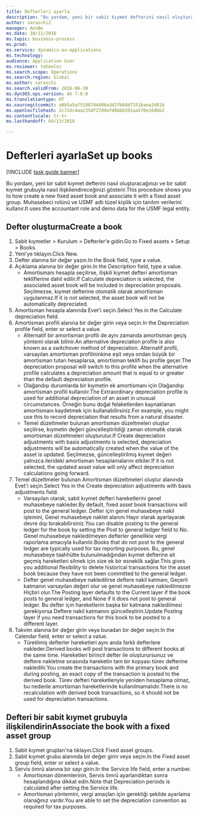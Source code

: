 ```yaml
--- 
title: Defterleri ayarla
description: "Bu yordam, yeni bir sabit kıymet defterini nasıl oluşturacağınızı ve bir sabit kıymet grubuyla nasıl ilişkilendireceğinizi gösterir."
author: saraschi2
manager: AnnBe
ms.date: 10/11/2016
ms.topic: business-process
ms.prod: 
ms.service: dynamics-ax-applications
ms.technology: 
audience: Application User
ms.reviewer: twheeloc
ms.search.scope: Operations
ms.search.region: Global
ms.author: saraschi
ms.search.validFrom: 2016-06-30
ms.dyn365.ops.version: AX 7.0.0
ms.translationtype: HT
ms.sourcegitcommit: a8b5a5af5108744406a3d2fb84d7151baea2481b
ms.openlocfilehash: 2c72dc4aa235df27d9afd0bbb591aa570e160bb2
ms.contentlocale: tr-tr
ms.lasthandoff: 04/13/2018

---
```

# <a name="set-up-books"></a><span data-ttu-id="6777e-103">Defterleri ayarla</span><span class="sxs-lookup"><span data-stu-id="6777e-103">Set up books</span></span>

[!INCLUDE [task guide banner](../../includes/task-guide-banner.md)]

<span data-ttu-id="6777e-104">Bu yordam, yeni bir sabit kıymet defterini nasıl oluşturacağınızı ve bir sabit kıymet grubuyla nasıl ilişkilendireceğinizi gösterir.</span><span class="sxs-lookup"><span data-stu-id="6777e-104">This procedure shows you to how create a new fixed asset book and associate it with a fixed asset group.</span></span> <span data-ttu-id="6777e-105">Muhasebeci rolünü ve USMF adlı tüzel kişilik için tanıtım verilerini kullanır.</span><span class="sxs-lookup"><span data-stu-id="6777e-105">It uses the accountant role and demo data for the USMF legal entity.</span></span>


## <a name="create-a-book"></a><span data-ttu-id="6777e-106">Defter oluşturma</span><span class="sxs-lookup"><span data-stu-id="6777e-106">Create a book</span></span>
1. <span data-ttu-id="6777e-107">Sabit kıymetler > Kurulum > Defterler'e gidin.</span><span class="sxs-lookup"><span data-stu-id="6777e-107">Go to Fixed assets > Setup > Books.</span></span>
2. <span data-ttu-id="6777e-108">Yeni'ye tıklayın.</span><span class="sxs-lookup"><span data-stu-id="6777e-108">Click New.</span></span>
3. <span data-ttu-id="6777e-109">Defter alanına bir değer yazın.</span><span class="sxs-lookup"><span data-stu-id="6777e-109">In the Book field, type a value.</span></span>
4. <span data-ttu-id="6777e-110">Açıklama alanına bir değer girin.</span><span class="sxs-lookup"><span data-stu-id="6777e-110">In the Description field, type a value.</span></span>
    * <span data-ttu-id="6777e-111">Amortismanı hesapla seçilirse, ilişkili kıymet defteri amortisman tekliflerine dahil edilir.</span><span class="sxs-lookup"><span data-stu-id="6777e-111">If Calculate depreciation is selected, the associated asset book will be included in depreciation proposals.</span></span> <span data-ttu-id="6777e-112">Seçilmezse, kıymet defterine otomatik olarak amortisman uygulanmaz.</span><span class="sxs-lookup"><span data-stu-id="6777e-112">If it is not selected, the asset book will not be automatically depreciated.</span></span>  
5. <span data-ttu-id="6777e-113">Amortisman hesapla alanında Evet'i seçin.</span><span class="sxs-lookup"><span data-stu-id="6777e-113">Select Yes in the Calculate depreciation field.</span></span>
6. <span data-ttu-id="6777e-114">Amortisman profili alanına bir değer girin veya seçin.</span><span class="sxs-lookup"><span data-stu-id="6777e-114">In the Depreciation profile field, enter or select a value.</span></span>
    * <span data-ttu-id="6777e-115">Alternatif bir amortisman profili de aynı zamanda amortisman geçiş yöntemi olarak bilinir.</span><span class="sxs-lookup"><span data-stu-id="6777e-115">An alternative depreciation profile is also known as a switchover method of depreciation.</span></span> <span data-ttu-id="6777e-116">Alternatif profil, varsayılan amortisman profilininkine eşit veya ondan büyük bir amortisman tutarı hesaplarsa, amortisman teklifi bu profile geçer.</span><span class="sxs-lookup"><span data-stu-id="6777e-116">The depreciation proposal will switch to this profile when the alternative profile calculates a depreciation amount that is equal to or greater than the default depreciation profile.</span></span>  
    * <span data-ttu-id="6777e-117">Olağandışı durumlarda bir kıymetin ek amortismanı için Olağandışı amortisman profili kullanılır.</span><span class="sxs-lookup"><span data-stu-id="6777e-117">The Extraordinary depreciation profile is used for additional depreciation of an asset in unusual circumstances.</span></span> <span data-ttu-id="6777e-118">Örneğin bunu doğal felaketlerden kaynaklanan amortismanı kaydetmek için kullanabilirsiniz.</span><span class="sxs-lookup"><span data-stu-id="6777e-118">For example, you might use this to record depreciation that results from a natural disaster.</span></span>  
    * <span data-ttu-id="6777e-119">Temel düzeltmeler bulunan amortisman düzeltmeleri oluştur seçilirse, kıymetin değeri güncelleştirildiği zaman otomatik olarak amortisman düzeltmeleri oluşturulur.</span><span class="sxs-lookup"><span data-stu-id="6777e-119">If Create depreciation adjustments with basis adjustments is selected, depreciation adjustments will be automatically created when the value of the asset is updated.</span></span> <span data-ttu-id="6777e-120">Seçilmezse, güncelleştirilmiş kıymet değeri yalnızca ilerideki amortisman hesaplamalarını etkiler.</span><span class="sxs-lookup"><span data-stu-id="6777e-120">If it is not selected, the updated asset value will only affect depreciation calculations going forward.</span></span>  
7. <span data-ttu-id="6777e-121">Temel düzeltmeler bulunan Amortisman düzeltmeleri oluştur alanında Evet'i seçin.</span><span class="sxs-lookup"><span data-stu-id="6777e-121">Select Yes in the Create depreciation adjustments with basis adjustments field.</span></span>
    * <span data-ttu-id="6777e-122">Varsayılan olarak, sabit kıymet defteri hareketlerini genel muhasebeye nakleder.</span><span class="sxs-lookup"><span data-stu-id="6777e-122">By default, fixed asset book transactions will post to the general ledger.</span></span> <span data-ttu-id="6777e-123">Defter için genel muhasebeye nakil işlemini, Genel muhasebeye naklet alanını Hayır olarak ayarlayarak devre dışı bırakabilirsiniz.</span><span class="sxs-lookup"><span data-stu-id="6777e-123">You can disable posting to the general ledger for the book by setting the Post to general ledger field to No.</span></span> <span data-ttu-id="6777e-124">Genel muhasebeye nakledilmeyen defterler genellikle vergi raporlama amacıyla kullanılır.</span><span class="sxs-lookup"><span data-stu-id="6777e-124">Books that do not post to the general ledger are typically used for tax reporting purposes.</span></span> <span data-ttu-id="6777e-125">Bu, genel muhasebeye taahhütte bulunulmadığından kıymet defterine ait geçmiş hareketleri silmek için size ek bir esneklik sağlar.</span><span class="sxs-lookup"><span data-stu-id="6777e-125">This gives you additional flexibility to delete historical transactions for the asset book because they have not been committed to the general ledger.</span></span>  
    * <span data-ttu-id="6777e-126">Defter genel muhasebeye nakledilirse deftere nakil katmanı, Geçerli katmanın varsayılan değeri olur ve genel muhasebeye nakledilmezse Hiçbiri olur.</span><span class="sxs-lookup"><span data-stu-id="6777e-126">The Posting layer defaults to the Current layer if the book posts to general ledger, and None if it does not post to general ledger.</span></span> <span data-ttu-id="6777e-127">Bu defter için hareketlerin başka bir katmana nakledilmesi gerekiyorsa Deftere nakil katmanını güncelleştirin.</span><span class="sxs-lookup"><span data-stu-id="6777e-127">Update Posting layer if you need transactions for this book to be posted to a different layer.</span></span>  
8. <span data-ttu-id="6777e-128">Takvim alanına bir değer girin veya buradan bir değer seçin.</span><span class="sxs-lookup"><span data-stu-id="6777e-128">In the Calendar field, enter or select a value.</span></span>
    * <span data-ttu-id="6777e-129">Türetilmiş defterler hareketleri aynı anda farklı defterlere nakleder.</span><span class="sxs-lookup"><span data-stu-id="6777e-129">Derived books will post transactions to different books at the same time.</span></span> <span data-ttu-id="6777e-130">Hareketleri birincil defter ile oluşturursunuz ve deftere nakletme sırasında hareketin tam bir kopyası türev defterine nakledilir.</span><span class="sxs-lookup"><span data-stu-id="6777e-130">You create the transactions with the primary book and during posting, an exact copy of the transaction is posted to the derived book.</span></span> <span data-ttu-id="6777e-131">Türev defteri hareketleriyle yeniden hesaplama olmaz, bu nedenle amortisman hareketlerinde kullanılmamalıdır.</span><span class="sxs-lookup"><span data-stu-id="6777e-131">There is no recalculation with derived book transactions, so it should not be used for depreciation transactions.</span></span>  

## <a name="associate-the-book-with-a-fixed-asset-group"></a><span data-ttu-id="6777e-132">Defteri bir sabit kıymet grubuyla ilişkilendirin</span><span class="sxs-lookup"><span data-stu-id="6777e-132">Associate the book with a fixed asset group</span></span>
1. <span data-ttu-id="6777e-133">Sabit kıymet grupları'na tıklayın.</span><span class="sxs-lookup"><span data-stu-id="6777e-133">Click Fixed asset groups.</span></span>
2. <span data-ttu-id="6777e-134">Sabit kıymet grubu alanında bir değer girin veya seçin.</span><span class="sxs-lookup"><span data-stu-id="6777e-134">In the Fixed asset group field, enter or select a value.</span></span>
3. <span data-ttu-id="6777e-135">Servis ömrü alanına bir sayı girin.</span><span class="sxs-lookup"><span data-stu-id="6777e-135">In the Service life field, enter a number.</span></span>
    * <span data-ttu-id="6777e-136">Amortisman dönemlerinin, Servis ömrü ayarlandıktan sonra hesaplandığına dikkat edin.</span><span class="sxs-lookup"><span data-stu-id="6777e-136">Note that Depreciation periods is calculated after setting the Service life.</span></span>  
    * <span data-ttu-id="6777e-137">Amortisman yöntemini, vergi amaçları için gerektiği şekilde ayarlama olanağınız vardır.</span><span class="sxs-lookup"><span data-stu-id="6777e-137">You are able to set the depreciation convention as required for tax purposes.</span></span>  


